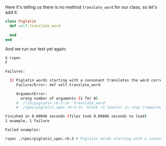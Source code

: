 Here it's telling us there is no method `translate_word` for our class, so let's add it:

```ruby
class Piglatin
  def self.translate_word
  
  end
end
```

And we run our test yet again:

```sh
$ rspec
F

Failures:

  1) Piglatin words starting with a consonant translates the word correctly
     Failure/Error: def self.translate_word

     ArgumentError:
       wrong number of arguments (1 for 0)
     # ./lib/piglatin.rb:2:in `translate_word'
     # ./spec/piglatin_spec.rb:4:in `block (3 levels) in <top (required)>'

Finished in 0.00048 seconds (files took 0.09886 seconds to load)
1 example, 1 failure

Failed examples:

rspec ./spec/piglatin_spec.rb:3 # Piglatin words starting with a consonant translates the word correctly
```



